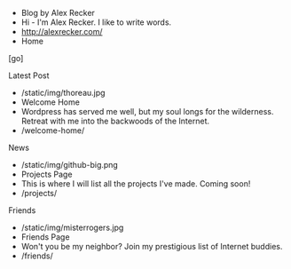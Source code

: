 * Blog by Alex Recker
* Hi - I'm Alex Recker.  I like to write words.
* http://alexrecker.com/
* Home

[go]

Latest Post

* /static/img/thoreau.jpg
* Welcome Home
* Wordpress has served me well, but my soul longs for the wilderness.  Retreat with me into the backwoods of the Internet.
* /welcome-home/

News

* /static/img/github-big.png
* Projects Page
* This is where I will list all the projects I've made.  Coming soon!
* /projects/

Friends

* /static/img/misterrogers.jpg
* Friends Page
* Won't you be my neighbor?  Join my prestigious list of Internet buddies.
* /friends/
